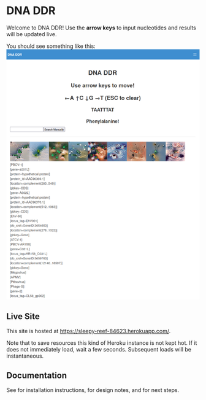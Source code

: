 # DNA DDR

Welcome to DNA DDR! Use the **arrow keys** to input nucleotides and results will be updated live.

You should see something like this:
![screenshot](screenshots/screenshot.png?raw=true "DNA DDR")

## Live Site

This site is hosted at <https://sleepy-reef-84623.herokuapp.com/>.

Note that to save resources this kind of Heroku instance is not kept hot. If it does not immediately load, wait a few
seconds. Subsequent loads will be instantaneous.

## Documentation

See <INSTALL> for installation instructions, <ARCHITECTURE> for design notes, and <TODO> for next steps.
